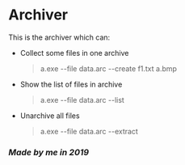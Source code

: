 # Archiver
This is the archiver which can:  
* Collect some files in one archive  
  > a.exe --file data.arc --create f1.txt a.bmp
* Show the list of files in archive  
  > a.exe --file data.arc --list
* Unarchive all files  
  > a.exe --file data.arc --extract
### *Made by me in 2019*
